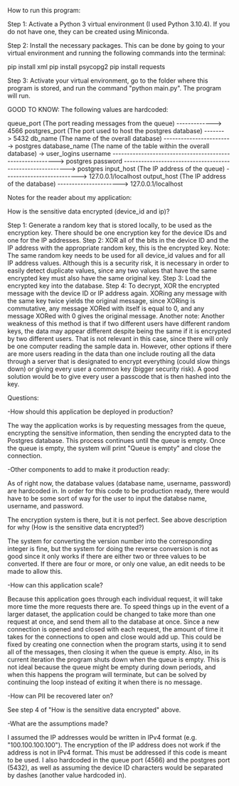 How to run this program:

Step 1: Activate a Python 3 virtual environment (I used Python 3.10.4). If you do not have one, they can be created using Miniconda.

Step 2: Install the necessary packages. This can be done by going to your virtual environment and running the following commands into the terminal:

pip install xml
pip install psycopg2
pip install requests

Step 3: Activate your virtual environment, go to the folder where this program is stored, and run the command "python main.py". The program will run.

GOOD TO KNOW: The following values are hardcoded:

queue_port (The port reading messages from the queue) -------------> 4566
postgres_port (The port used to host the postgres database) -------> 5432
db_name (The name of the overall database) ------------------------> postgres
database_name (The name of the table within the overall database) -> user_logins
username ----------------------------------------------------------> postgres
password ----------------------------------------------------------> postgres
input_host (The IP address of the queue) --------------------------> 127.0.0.1/localhost
output_host (The IP address of the database) ----------------------> 127.0.0.1/localhost

Notes for the reader about my application: 

How is the sensitive data encrypted (device_id and ip)?

Step 1: Generate a random key that is stored locally, to be used as the encryption key. There should be one encryption key for the device IDs and one for the IP addresses.
Step 2: XOR all of the bits in the device ID and the IP address with the appropriate random key, this is the encrypted key.
Note: The same random key needs to be used for all device_id values and for all IP address values. Although this is a security risk, it is necessary in order to easily detect duplicate values, since any two values that have the same encrypted key must also have the same original key. 
Step 3: Load the encrypted key into the database.
Step 4: To decrypt, XOR the encrypted message with the device ID or IP address again. XORing any message with the same key twice yields the original message, since XORing is commutative, any message XORed with itself is equal to 0, and any message XORed with 0 gives the original message.
Another note: Another weakness of this method is that if two different users have different random keys, the data may appear different despite being the same if it is encrypted by two different users. That is not relevant in this case, since there will only be one computer reading the sample data in. However, other options if there are more users reading in the data than one include routing all the data through a server that is designated to encrypt everything (could slow things down) or giving every user a common key (bigger security risk). A good solution would be to give every user a passcode that is then hashed into the key.

Questions:

-How should this application be deployed in production?

The way the application works is by requesting messages from the queue, encrypting the sensitive information, then sending the encrypted data to the Postgres database. This process continues until the queue is empty. Once the queue is empty, the system will print "Queue is empty" and close the connection.

-Other components to add to make it production ready:

As of right now, the database values (database name, username, password) are hardcoded in. In order for this code to be production ready, there would have to be some sort of way for the user to input the databse name, username, and password.

The encryption system is there, but it is not perfect. See above description for why (How is the sensitive data encrypted?)

The system for converting the version number into the corresponding integer is fine, but the system for doing the reverse conversion is not as good since it only works if there are either two or three values to be converted. If there are four or more, or only one value, an edit needs to be made to allow this.

-How can this application scale?

Because this application goes through each individual request, it will take more time the more requests there are. To speed things up in the event of a larger dataset, the application could be changed to take more than one request at once, and send them all to the database at once. Since a new connection is opened and closed with each request, the amount of time it takes for the connections to open and close would add up. This could be fixed by creating one connection when the program starts, using it to send all of the messages, then closing it when the queue is empty. Also, in its current iteration the program shuts down when the queue is empty. This is not ideal because the queue might be empty during down periods, and when this happens the program will terminate, but can be solved by continuing the loop instead of exiting it when there is no message.

-How can PII be recovered later on? 

See step 4 of "How is the sensitive data encrypted" above.

-What are the assumptions made?

I assumed the IP addresses would be written in IPv4 format (e.g. "100.100.100.100"). The encryption of the IP address does not work if the address is not in IPv4 format. This must be addressed if this code is meant to be used. I also hardcoded in the queue port (4566) and the postgres port (5432), as well as assuming the device ID characters would be separated by dashes (another value hardcoded in).